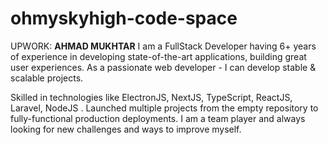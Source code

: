 # ohmyskyhigh-code-space
UPWORK: **AHMAD MUKHTAR**
I am a FullStack Developer having 6+ years of experience in developing state-of-the-art applications, building great user experiences. As a passionate web developer - I can develop stable & scalable projects.

Skilled in technologies like ElectronJS, NextJS, TypeScript, ReactJS, Laravel, NodeJS . Launched multiple projects from the empty repository to fully-functional production deployments. I am a team player and always looking for new challenges and ways to improve myself.
